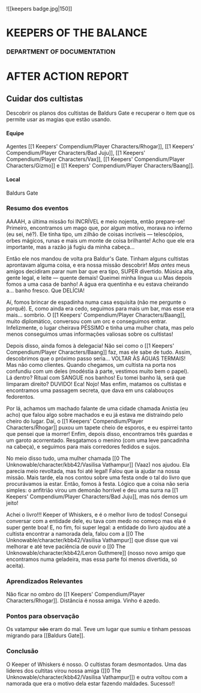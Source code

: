![[keepers badge.jpg|150]]
# KEEPERS OF THE BALANCE 
### DEPARTMENT OF DOCUMENTATION
# AFTER ACTION REPORT

## Cuidar dos cultistas
Descobrir os planos dos cultistas de Baldurs Gate e recuperar o item que os permite usar as magias que estão usando. 

#### Equipe
Agentes [[1 Keepers' Compendium/Player Characters/Rhogar]], [[1 Keepers' Compendium/Player Characters/Bad Juju]], [[1 Keepers' Compendium/Player Characters/Vax]], [[1 Keepers' Compendium/Player Characters/Gizmo]] e [[1 Keepers' Compendium/Player Characters/Baang]].

#### Local
Baldurs Gate

### Resumo dos eventos

AAAAH, a última missão foi INCRÍVEL e meio nojenta, então prepare-se! Primeiro, encontramos um mago que, por algum motivo, morava no inferno (eu sei, né?). Ele tinha tipo, um zilhão de coisas incríveis — telescópios, orbes mágicos, runas e mais um monte de coisa brilhante! Acho que ele era importante, mas a razão já fugiu da minha cabeça…

Então ele nos mandou de volta pra Baldur's Gate. Tinham alguns cultistas aprontavam alguma coisa, e era nossa missão descobrir! _Mas antes_ meus amigos decidiram parar num bar que era tipo, SUPER divertido. Música alta, gente legal, e leite — quente demais! Queimei minha língua u.u Mas depois fomos a uma casa de banho! A água era quentinha e eu estava cheirando a... banho fresco. Que DELÍCIA!

Aí, fomos brincar de espadinha numa casa esquisita (não me pergunte o porquê). E, como ainda era cedo, seguimos para mais um bar, mas esse era mais… sombrio. O [[1 Keepers' Compendium/Player Characters/Baang]], muito diplomático, conversou com um orc e conseguimos entrar. Infelizmente, o lugar cheirava PÉSSIMO e tinha uma mulher chata, mas pelo menos conseguimos umas informações valiosas sobre os cultistas!

Depois disso, ainda fomos à delegacia! Não sei como o [[1 Keepers' Compendium/Player Characters/Baang]] faz, mas ele sabe de tudo. Assim, descobrimos que o próximo passo seria... VOLTAR ÀS ÁGUAS TERMAIS! Mas não como clientes. Quando chegamos, um cultista na porta nos confundiu com um deles (modéstia à parte, vestimos muito bem o papel). Lá dentro? Ritual com SANGUE nos banhos! Eu tomei banho lá, será que limparam direito? DUVIDO! Eca! Nojo! Mas enfim, matamos os cultistas e encontramos uma passagem secreta, que dava em uns calabouços fedorentos.

Por lá, achamos um machado falante de uma cidade chamada Anistia (eu acho) que falou algo sobre machados e eu já estava me distraindo pelo cheiro do lugar. Daí, o [[1 Keepers' Compendium/Player Characters/Rhogar]] puxou um tapete cheio de esporos, e eu espirrei tanto que pensei que ia morrer! Enfim, depois disso, encontramos três guardas e um garoto acorrentado. Resgatamos o menino (com uma leve pancadinha na cabeça), e seguimos para mais corredores fedidos e sujos.

No meio disso tudo, uma mulher chamada [[0 The Unknowable/character/kbb42/Vasilisa Vathampur]] (Vaaz) nos ajudou. Ela parecia meio revoltada, mas foi até legal! Falou que ia ajudar na nossa missão. Mais tarde, ela nos contou sobre uma festa onde o tal do livro que procurávamos ia estar.  Então, fomos à festa. Lógico que a coisa não seria simples: o anfitrião virou um demonão horrível e deu uma surra na [[1 Keepers' Compendium/Player Characters/Bad Juju]], mas nós demos um jeito!

Achei o livro!!! Keeper of Whiskers, e é o melhor livro de todos! Consegui conversar com a entidade dele, eu tava com medo no começo mas ela é super gente boa! E, no fim, foi super legal: a entidade do livro ajudou até a cultista encontrar a namorada dela, falou com a [[0 The Unknowable/character/kbb42/Vasilisa Vathampur]] que disse que vai melhorar e até teve paciência de ouvir o [[0 The Unknowable/character/kbb42/Leron Guthmere]] (nosso novo amigo que encontramos numa geladeira, mas essa parte foi menos divertida, só aceita).

### Aprendizados Relevantes
Não ficar no ombro do [[1 Keepers' Compendium/Player Characters/Rhogar]]. 
Distância é nossa amiga.
Vinho é azedo.

### Pontos para observação
Os vatampur ~~são~~ eram do mal. Teve um lugar que sumiu e tinham pessoas migrando para [[Baldurs Gate]].

### Conclusão
O Keeper of Whiskers é nosso. O cultistas foram desmontados. Uma das lideres dos cultitas virou nossa amiga ([[0 The Unknowable/character/kbb42/Vasilisa Vathampur]]) e outra voltou com a namorada que era o motivo dela estar fazendo maldades.
Sucesso!!